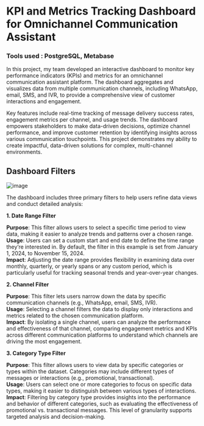 # KPI and Metrics Tracking Dashboard for Omnichannel Communication Assistant

### Tools used : PostgreSQL, Metabase

In this project, my team developed an interactive dashboard to monitor key performance indicators (KPIs) and metrics for an omnichannel communication assistant platform. The dashboard aggregates and visualizes data from multiple communication channels, including WhatsApp, email, SMS, and IVR, to provide a comprehensive view of customer interactions and engagement.

Key features include real-time tracking of message delivery success rates, engagement metrics per channel, and usage trends. The dashboard empowers stakeholders to make data-driven decisions, optimize channel performance, and improve customer retention by identifying insights across various communication touchpoints. This project demonstrates my ability to create impactful, data-driven solutions for complex, multi-channel environments.

## Dashboard Filters

![image](https://github.com/user-attachments/assets/451abde5-223f-4028-b6b6-1af9c14f85ec)

The dashboard includes three primary filters to help users refine data views and conduct detailed analysis:

**1. Date Range Filter** <br>

**Purpose**: This filter allows users to select a specific time period to view data, making it easier to analyze trends and patterns over a chosen range. <br>
**Usage**: Users can set a custom start and end date to define the time range they’re interested in. By default, the filter in this example is set from January 1, 2024, to November 15, 2024. <br>
**Impact**: Adjusting the date range provides flexibility in examining data over monthly, quarterly, or yearly spans or any custom period, which is particularly useful for tracking seasonal trends and year-over-year changes. <br>

**2. Channel Filter** <br>

**Purpose**: This filter lets users narrow down the data by specific communication channels (e.g., WhatsApp, email, SMS, IVR). <br>
**Usage**: Selecting a channel filters the data to display only interactions and metrics related to the chosen communication platform. <br>
**Impact**: By isolating a single channel, users can analyze the performance and effectiveness of that channel, comparing engagement metrics and KPIs across different communication platforms to understand which channels are driving the most engagement. <br>

**3. Category Type Filter** <br>

**Purpose**: This filter allows users to view data by specific categories or types within the dataset. Categories may include different types of messages or interactions (e.g., promotional, transactional). <br>
**Usage**: Users can select one or more categories to focus on specific data types, making it easier to distinguish between various types of interactions. <br>
**Impact**: Filtering by category type provides insights into the performance and behavior of different categories, such as evaluating the effectiveness of promotional vs. transactional messages. This level of granularity supports targeted analysis and decision-making. <br>
